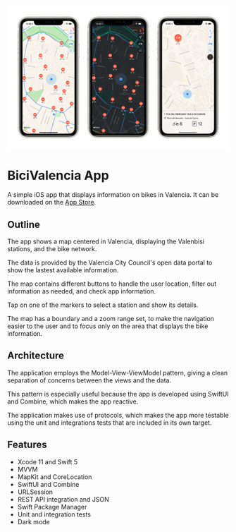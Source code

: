 <p align="center">
    <img src="BiciValenciaScreenshots.png"
      width=700>
</p>

# BiciValencia App

A simple iOS app that displays information on bikes in Valencia. It can be downloaded on the [App Store](https://apps.apple.com/app/bicivalencia/id1529249281).


## Outline

The app shows a map centered in Valencia, displaying the Valenbisi stations, and the bike network.

The data is provided by the Valencia City Council's open data portal to show the lastest available information.

The map contains different buttons to handle the user location, filter out information as needed, and check app information.

Tap on one of the markers to select a station and show its details.

The map has a boundary and a zoom range set, to make the navigation easier to the user and to focus only on the area that displays the bike information.


## Architecture
The application employs the Model-View-ViewModel pattern, giving a clean separation of concerns between the views and the data.

This pattern is especially useful because the app is developed using SwiftUI and Combine, which makes the app reactive.

The application makes use of protocols, which makes the app more testable using the unit and integrations tests that are included in its own target.


## Features
- Xcode 11 and Swift 5
- MVVM
- MapKit and CoreLocation
- SwiftUI and Combine
- URLSession
- REST API integration and JSON
- Swift Package Manager
- Unit and integration tests
- Dark mode
